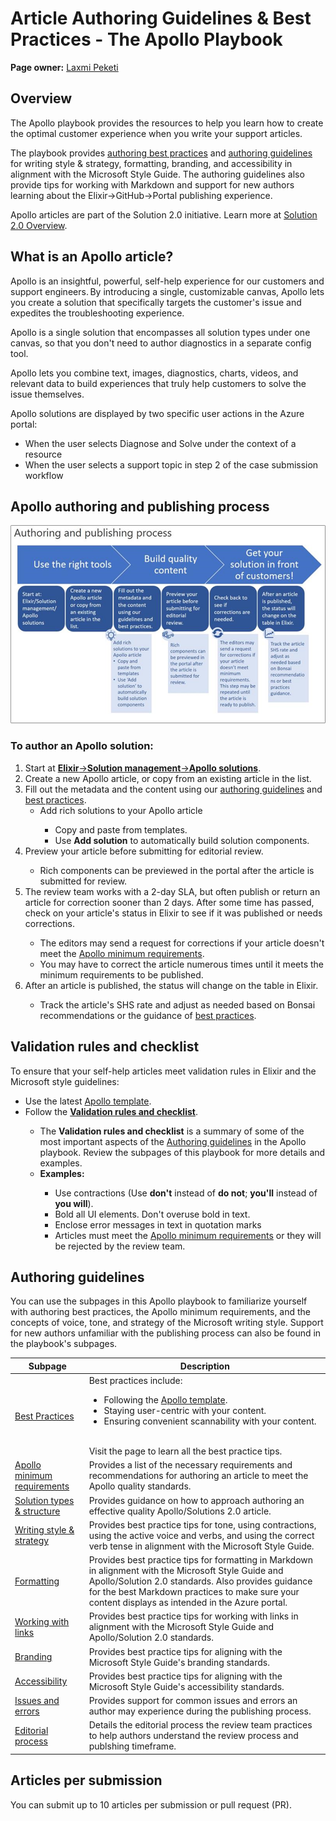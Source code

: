 # Article Authoring Guidelines & Best Practices - The Apollo Playbook

**Page owner:** [Laxmi Peketi](sree.peketi@microsoft.com)
 
## Overview

The Apollo playbook provides the resources to help you learn how to create the optimal customer experience when you write your support articles. 

The playbook provides [authoring best practices](https://azsupportdocs.azurewebsites.net/playbook/ApolloBestPractices.html) and [authoring guidelines](#authoring-guidelines) for writing style & strategy, formatting, branding, and accessibility in alignment with the Microsoft Style Guide. The authoring guidelines also provide tips for working with Markdown and support for new authors learning about the Elixir&rarr;GitHub&rarr;Portal publishing experience.


Apollo articles are part of the Solution 2.0 initiative. Learn more at [Solution 2.0 Overview](https://azsupportdocs.azurewebsites.net/elixir/articles/Solutions2Overview.html).


## What is an Apollo article?

Apollo is an insightful, powerful, self-help experience for our customers and support engineers. By introducing a single, customizable canvas, Apollo lets you create a solution that specifically targets the customer's issue and expedites the troubleshooting experience.

Apollo is a single solution that encompasses all solution types under one canvas, so that you don't need to author diagnostics in a separate config tool.

Apollo lets you combine text, images, diagnostics, charts, videos, and relevant data to build experiences that truly help customers to solve the issue themselves.

Apollo solutions are displayed by two specific user actions in the Azure portal:
- When the user selects Diagnose and Solve under the context of a resource
- When the user selects a support topic in step 2 of the case submission workflow

## Apollo authoring and publishing process

![Authoring and publishing process](images/APprocess.PNG)

### To author an Apollo solution:

<ol>
<li>Start at <a href="https://elixir.microsoft.com/solutions/apollosolutions?supportscope=4e65a864-3a49-0120-c059-f7310570b8dc"><strong>Elixir</strong>&rarr;<strong>Solution management</strong>&rarr;<strong>Apollo solutions</strong></a>.</li>
<li>Create a new Apollo article, or copy from an existing article in the list.</li>
<li>Fill out the metadata and the content using our <a href="#authoring-guidelines">authoring guidelines</a> and <a href="https://azsupportdocs.azurewebsites.net/playbook/ApolloBestPractices.html">best practices</a>.
    <ul>
    <li>Add rich solutions to your Apollo article</li>
        <ul>
        <li>Copy and paste from templates.</li>
        <li>Use <strong>Add solution</strong> to automatically build solution components.</li>
        </ul>
    </ul>
<li>Preview your article before submitting for editorial review.</li>
    <ul>
    <li>Rich components can be previewed in the portal after the article is submitted for review.</li>
    </ul>
<li>The review team works with a 2-day SLA, but often publish or return an article for correction sooner than 2 days. After some time has passed, check on your article's status in Elixir to see if it was published or needs corrections.</li>
    <ul>
    <li>The editors may send a request for corrections if your article doesn't meet the <a href="https://azsupportdocs.azurewebsites.net/playbook/ApolloMinRequirementsList.html">Apollo minimum requirements</a>.</li>
    <li>You may have to correct the article numerous times until it meets the minimum requirements to be published.</li>
    </ul>
<li>After an article is published, the status will change on the table in Elixir.</li>
    <ul>
    <li>Track the article's SHS rate and adjust as needed based on Bonsai recommendations or the guidance of <a href="ttps://azsupportdocs.azurewebsites.net/playbook/articles/BestPractices.html">best practices</a>.</li>
    </ul>
</ol>


## Validation rules and checklist

To ensure that your self-help articles meet validation rules in Elixir and the Microsoft style guidelines:
<ul><li>Use the latest <a href="https://github.com/Azure/SelfHelpContent/blob/master/documents/SelfHelp-Solution-template/apollo-markdown-template.md">Apollo template</a>.</li>
<li>Follow the <a href="https://azsupportdocs.azurewebsites.net/elixir/articles/Rules.html"><strong>Validation rules and checklist</strong></a>.</li>
    <ul><li>The <strong>Validation rules and checklist</strong> is a summary of some of the most important aspects of the <a href="#authoring-guidelines">Authoring guidelines</a> in the Apollo playbook. Review the subpages of this playbook for more details and examples.</li>
    <li><strong>Examples:</strong></li>
        <ul><li>Use contractions (Use <strong>don't</strong> instead of <strong>do not</strong>; <strong>you'll</strong> instead of <strong>you will</strong>).</li>
        <li>Bold all UI elements. Don't overuse bold in text.</li>
        <li>Enclose error messages in text in quotation marks</li>
        <li>Articles must meet the <a href="https://azsupportdocs.azurewebsites.net/playbook/ApolloMinRequirementsList.html">Apollo minimum requirements</a> or they will be rejected by the review team.</li>
        </ul>
    </ul>
</ul>


## Authoring guidelines

You can use the subpages in this Apollo playbook to familiarize yourself with authoring best practices, the Apollo minimum requirements, and the concepts of voice, tone, and strategy of the Microsoft writing style. Support for new authors unfamiliar with the publishing process can also be found in the playbook's subpages.

|Subpage|Description|
|----|---------|
|[Best Practices](https://azsupportdocs.azurewebsites.net/playbook/ApolloBestPractices.html)|Best practices include:<ul><li>Following the <a href="https://github.com/Azure/SelfHelpContent/blob/master/documents/SelfHelp-Solution-template/apollo-markdown-template.md">Apollo template</a>.</li><li>Staying user-centric with your content.</li><li>Ensuring convenient scannability with your content.</li></ul><br>Visit the page to learn all the best practice tips.|
|[Apollo minimum requirements](https://azsupportdocs.azurewebsites.net/playbook/ApolloMinRequirementsList.html)|Provides a list of the necessary requirements and recommendations for authoring an article to meet the Apollo quality standards.|
|[Solution types & structure](https://azsupportdocs.azurewebsites.net/playbook/Apollo_Solution_TypesStructure.html)|Provides guidance on how to approach authoring an effective quality Apollo/Solutions 2.0 article.|
|[Writing style & strategy](https://azsupportdocs.azurewebsites.net/playbook/ApolloFAQWritingStyle.html)|Provides best practice tips for tone, using contractions, using the active voice and verbs, and using the correct verb tense in alignment with the Microsoft Style Guide. |
|[Formatting](https://azsupportdocs.azurewebsites.net/playbook/ApolloFAQFormatting.html)|Provides best practice tips for formatting in Markdown in alignment with the Microsoft Style Guide and Apollo/Solution 2.0 standards. Also provides guidance for the best Markdown practices to make sure your content displays as intended in the Azure portal.|
|[Working with links](https://azsupportdocs.azurewebsites.net/playbook/ApolloFAQLinks.html)|Provides best practice tips for working with links in alignment with the Microsoft Style Guide and Apollo/Solution 2.0 standards.|
|[Branding](https://azsupportdocs.azurewebsites.net/playbook/ApolloFAQBranding.html)|Provides best practice tips for aligning with the Microsoft Style Guide's branding standards. |
|[Accessibility](https://azsupportdocs.azurewebsites.net/playbook/ApolloFAQAccessibility.html)|Provides best practice tips for aligning with the Microsoft Style Guide's accessibility standards. |
|[Issues and errors](https://azsupportdocs.azurewebsites.net/playbook/ApolloFAQIssues.html)|Provides support for common issues and errors an author may experience during the publishing process.|
|[Editorial process](https://azsupportdocs.azurewebsites.net/playbook/Apollo_EditorialProcess.html)|Details the editorial process the review team practices to help authors understand the review process and publshing timeframe.|

## Articles per submission

You can submit up to 10 articles per submission or pull request (PR).

